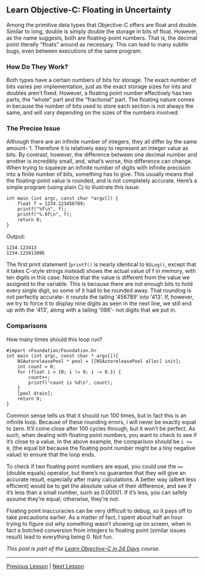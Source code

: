 ## Learn Objective-C: Floating in Uncertainty

Among the primitive data types that Objective-C offers are float and double. Similar to long, double is simply double the storage in bits of float. However, as the name suggests, both are floating-point numbers. That is, the decimal point literally “floats” around as necessary. This can lead to many subtle bugs, even between executions of the same program.

### How Do They Work?

Both types have a certain numbers of bits for storage. The exact number of bits varies per implementation, just as the exact storage sizes for ints and doubles aren’t fixed. However, a floating point number effectively has two parts, the “whole” part and the “fractional” part. The floating nature comes in because the number of bits used to store each section is not always the same, and will vary depending on the sizes of the numbers involved.

### The Precise Issue

Although there are an infinite number of integers, they all differ by the same amount- 1. Therefore it is relatively easy to represent an integer value as bits. By contrast, however, the difference between one decimal number and another is incredibly small, and, what’s worse, this difference can change. When trying to squeeze an infinite number of digits with infinite precision into a finite number of bits, something has to give. This usually means that the floating-point value is rounded, and is not completely accurate. Here’s a simple program (using plain C) to illustrate this issue:

```objc
int main (int argc, const char *argv[]) {
    float f = 1234.123456789;
    printf("%f\n", f);
    printf("%.9f\n", f);
    return 0;
}
```

Output:

```
1234.123413
1234.123413086
```

The first print statement (`printf()` is nearly identical to `NSLog()`, except that it takes C-style strings instead) shows the actual value of f in memory, with ten digits in this case. Notice that the value is different from the value we assigned to the variable. This is because there are not enough bits to hold every single digit, so some of it had to be rounded away. That rounding is not perfectly accurate- it rounds the tailing '456789' into '413'. If, however, we try to force it to display nine digits as seen in the next line, we still end up with the '413', along with a tailing '086'- not digits that we put in.

### Comparisons

How many times should this loop run?

```objc
#import <Foundation/Foundation.h>
int main (int argc, const char * argv[]){
    NSAutoreleasePool * pool = [[NSAutoreleasePool alloc] init];
    int count = 0;
    for (float i = 10; i != 0; i -= 0.1) {
        count++;
        printf("count is %d\n", count);
    }
    [pool drain];
    return 0;
}
```

Common sense tells us that it should run 100 times, but in fact this is an infinite loop. Because of these rounding errors, i will never be exactly equal to zero. It’ll come close after 100 cycles through, but it won’t be perfect. As such, when dealing with floating point numbers, you want to check to see if it’s close to a value. In the above example, the comparison should be `i >= 0`; (the equal bit because the floating point number might be a tiny negative value) to ensure that the loop ends.

To check if two floating point numbers are equal, you could use the `==` (double equals) operator, but there’s no guarantee that they will give an accurate result, especially after many calculations. A better way (albeit less efficient) would be to get the absolute value of their difference, and see if it’s less than a small number, such as 0.00001. If it’s less, you can safely assume they’re equal; otherwise, they’re not.

Floating point inaccuracies can be very difficult to debug, so it pays off to take precautions earlier. As a matter of fact, I spent about half an hour trying to figure out why something wasn’t showing up on screen, when in fact a botched conversion from integers to floating point (similar issues result) lead to everything being 0. Not fun.

*This post is part of the [Learn Objective-C in 24 Days](38.md) course.*

---

[Previous Lesson](84.md) | [Next Lesson](86.md)

